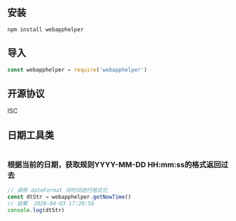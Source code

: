 ## 安装
```
npm install webapphelper
 ```
## 导入
```js
const webapphelper = require('webapphelper')
```
## 开源协议
ISC

## 日期工具类
```js
```
### 根据当前的日期，获取规则YYYY-MM-DD HH:mm:ss的格式返回过去
```js
// 调用 dateFormat 对时间进行格式化
const dtStr = webapphelper.getNowTime()
// 结果  2020-04-03 17:20:58
console.log(dtStr)
